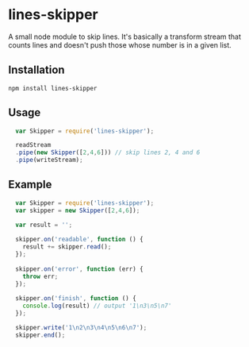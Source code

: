 lines-skipper
=============

A small node module to skip lines.
It's basically a transform stream that counts lines and doesn't push those whose number is in a given list.

## Installation

```
npm install lines-skipper
```

## Usage

```javascript
  var Skipper = require('lines-skipper');

  readStream
  .pipe(new Skipper([2,4,6])) // skip lines 2, 4 and 6
  .pipe(writeStream);
```

## Example

```javascript
  var Skipper = require('lines-skipper');
  var skipper = new Skipper([2,4,6]);

  var result = '';
  
  skipper.on('readable', function () {
    result += skipper.read();
  });
  
  skipper.on('error', function (err) {
    throw err;
  });
  
  skipper.on('finish', function () {
    console.log(result) // output '1\n3\n5\n7'
  });

  skipper.write('1\n2\n3\n4\n5\n6\n7');
  skipper.end();
```
